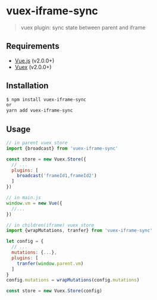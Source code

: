 # vuex-iframe-sync

> vuex plugin: sync state between parent and iframe

## Requirements

- [Vue.js](https://vuejs.org) (v2.0.0+)
- [Vuex](http://vuex.vuejs.org) (v2.0.0+)

## Installation

```bash
$ npm install vuex-iframe-sync
or
yarn add vuex-iframe-sync
```

## Usage

```js
// in parent vuex store
import {broadcast} from 'vuex-iframe-sync'

const store = new Vuex.Store({
  // ...
  plugins: [
    broadcast('frameId1,frameId2')
  ]
})

// in main.js
window.vm = new Vue({
  //...
})

// in children(iframe) vuex store
import {wrapMutations, tranfer} from 'vuex-iframe-sync'

let config = {
  // ...
  mutations: {...},
  plugins: [
    tranfer(window.parent.vm)
  ]
}
config.mutations = wrapMutations(config.mutations)

const store = new Vuex.Store(config)
```
